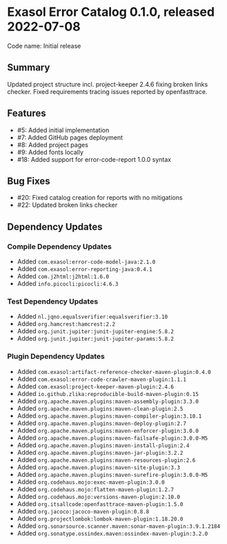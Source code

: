 # Exasol Error Catalog 0.1.0, released 2022-07-08

Code name: Initial release

## Summary

Updated project structure incl. project-keeper 2.4.6 fixing broken links
checker.  Fixed requirements tracing issues reported by openfasttrace.

## Features

* #5: Added initial implementation
* #7: Added GitHub pages deployment
* #8: Added project pages
* #9: Added fonts locally
* #18: Added support for error-code-report 1.0.0 syntax

## Bug Fixes

* #20: Fixed catalog creation for reports with no mitigations
* #22: Updated broken links checker

## Dependency Updates

### Compile Dependency Updates

* Added `com.exasol:error-code-model-java:2.1.0`
* Added `com.exasol:error-reporting-java:0.4.1`
* Added `com.j2html:j2html:1.6.0`
* Added `info.picocli:picocli:4.6.3`

### Test Dependency Updates

* Added `nl.jqno.equalsverifier:equalsverifier:3.10`
* Added `org.hamcrest:hamcrest:2.2`
* Added `org.junit.jupiter:junit-jupiter-engine:5.8.2`
* Added `org.junit.jupiter:junit-jupiter-params:5.8.2`

### Plugin Dependency Updates

* Added `com.exasol:artifact-reference-checker-maven-plugin:0.4.0`
* Added `com.exasol:error-code-crawler-maven-plugin:1.1.1`
* Added `com.exasol:project-keeper-maven-plugin:2.4.6`
* Added `io.github.zlika:reproducible-build-maven-plugin:0.15`
* Added `org.apache.maven.plugins:maven-assembly-plugin:3.3.0`
* Added `org.apache.maven.plugins:maven-clean-plugin:2.5`
* Added `org.apache.maven.plugins:maven-compiler-plugin:3.10.1`
* Added `org.apache.maven.plugins:maven-deploy-plugin:2.7`
* Added `org.apache.maven.plugins:maven-enforcer-plugin:3.0.0`
* Added `org.apache.maven.plugins:maven-failsafe-plugin:3.0.0-M5`
* Added `org.apache.maven.plugins:maven-install-plugin:2.4`
* Added `org.apache.maven.plugins:maven-jar-plugin:3.2.2`
* Added `org.apache.maven.plugins:maven-resources-plugin:2.6`
* Added `org.apache.maven.plugins:maven-site-plugin:3.3`
* Added `org.apache.maven.plugins:maven-surefire-plugin:3.0.0-M5`
* Added `org.codehaus.mojo:exec-maven-plugin:3.0.0`
* Added `org.codehaus.mojo:flatten-maven-plugin:1.2.7`
* Added `org.codehaus.mojo:versions-maven-plugin:2.10.0`
* Added `org.itsallcode:openfasttrace-maven-plugin:1.5.0`
* Added `org.jacoco:jacoco-maven-plugin:0.8.8`
* Added `org.projectlombok:lombok-maven-plugin:1.18.20.0`
* Added `org.sonarsource.scanner.maven:sonar-maven-plugin:3.9.1.2184`
* Added `org.sonatype.ossindex.maven:ossindex-maven-plugin:3.2.0`
